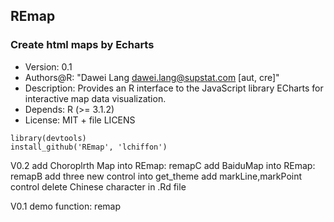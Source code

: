 ## REmap
### Create html maps by Echarts

- Version: 0.1
- Authors@R: "Dawei Lang <dawei.lang@supstat.com> [aut, cre]"
- Description: Provides an R interface to the JavaScript library ECharts for
    interactive map data visualization.
- Depends: R (>= 3.1.2)
- License: MIT + file LICENS

```
library(devtools)
install_github('REmap', 'lchiffon')
```


V0.2
add Choroplrth Map into REmap: remapC
add BaiduMap into REmap: remapB
add three new control into get_theme
add markLine,markPoint control
delete Chinese character in .Rd file

V0.1
demo function: remap